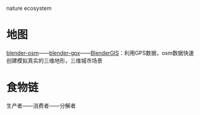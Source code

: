 nature ecosystem

# 地图
[blender-osm](https://github.com/vvoovv/blender-osm)——[blender-gpx](https://github.com/vvoovv/blender-gpx)——[BlenderGIS](https://github.com/domlysz/BlenderGIS)：利用GPS数据，osm数据快速创建模拟真实的三维地形，三维城市场景

# 食物链

生产者——消费者——分解者
